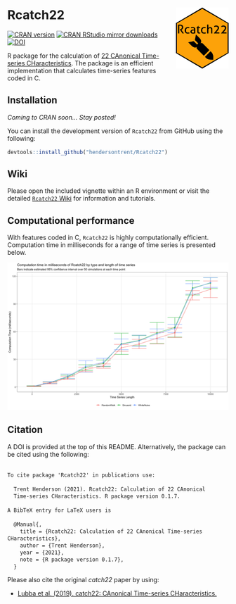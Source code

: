 
# Rcatch22 <img src="man/figures/logo.png" align="right" width="120" />

[![CRAN
version](http://www.r-pkg.org/badges/version/Rcatch22)](http://www.r-pkg.org/pkg/Rcatch22)
[![CRAN RStudio mirror
downloads](http://cranlogs.r-pkg.org/badges/Rcatch22)](http://www.r-pkg.org/pkg/Rcatch22)
[![DOI](https://zenodo.org/badge/353530083.svg)](https://zenodo.org/badge/latestdoi/353530083)

R package for the calculation of [22 CAnonical Time-series
CHaracteristics](https://github.com/chlubba/catch22). The package is an
efficient implementation that calculates time-series features coded in
C.

## Installation

*Coming to CRAN soon… Stay posted\!*

You can install the development version of `Rcatch22` from GitHub using
the following:

``` r
devtools::install_github("hendersontrent/Rcatch22")
```

## Wiki

Please open the included vignette within an R environment or visit the
detailed [`Rcatch22`
Wiki](https://github.com/hendersontrent/Rcatch22/wiki) for information
and tutorials.

## Computational performance

With features coded in C, `Rcatch22` is highly computationally
efficient. Computation time in milliseconds for a range of time series
is presented below.

![](README_files/figure-gfm/unnamed-chunk-4-1.png)<!-- -->

## Citation

A DOI is provided at the top of this README. Alternatively, the package
can be cited using the following:

``` 

To cite package 'Rcatch22' in publications use:

  Trent Henderson (2021). Rcatch22: Calculation of 22 CAnonical
  Time-series CHaracteristics. R package version 0.1.7.

A BibTeX entry for LaTeX users is

  @Manual{,
    title = {Rcatch22: Calculation of 22 CAnonical Time-series CHaracteristics},
    author = {Trent Henderson},
    year = {2021},
    note = {R package version 0.1.7},
  }
```

Please also cite the original *catch22* paper by using:

  - [Lubba et al. (2019). catch22: CAnonical Time-series
    CHaracteristics.](https://link.springer.com/article/10.1007/s10618-019-00647-x)
